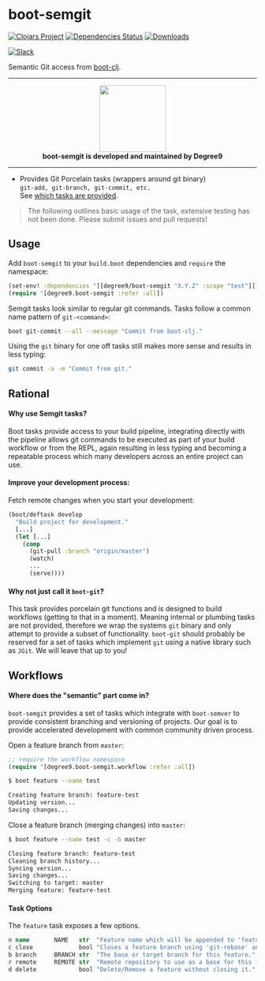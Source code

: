 # boot-semgit
[![Clojars Project](https://img.shields.io/clojars/v/degree9/boot-semgit.svg)](https://clojars.org/degree9/boot-semgit)
[![Dependencies Status](https://versions.deps.co/degree9/boot-semgit/status.svg)](https://versions.deps.co/degree9/boot-semgit)
[![Downloads](https://versions.deps.co/degree9/boot-semgit/downloads.svg)](https://versions.deps.co/degree9/boot-semgit)
<!--- [![CircleCI](https://circleci.com/gh/degree9/boot-semgit.svg?style=svg)](https://circleci.com/gh/degree9/boot-semgit)
[![gitcheese.com](https://api.gitcheese.com/v1/projects/83cde58b-907d-4cd9-ba61-405b78f7b8f4/badges?type=1&size=xs)](https://www.gitcheese.com/app/#/projects/83cde58b-907d-4cd9-ba61-405b78f7b8f4/pledges/create) --->
[![Slack][slack]][d9-slack]

Semantic Git access from [boot-clj][1].

---

<p align="center">
  <a href="https://degree9.io" align="center">
    <img width="135" src="http://degree9.io/images/degree9.png">
  </a>
  <br>
  <b>boot-semgit is developed and maintained by Degree9</b>
</p>

---

* Provides Git Porcelain tasks (wrappers around git binary)  
  `git-add, git-branch, git-commit, etc.`  
  See [which tasks are provided][2].

> The following outlines basic usage of the task, extensive testing has not been done.
> Please submit issues and pull requests!

## Usage

Add `boot-semgit` to your `build.boot` dependencies and `require` the namespace:

```clj
(set-env! :dependencies '[[degree9/boot-semgit "X.Y.Z" :scope "test"]])
(require '[degree9.boot-semgit :refer :all])
```

Semgit tasks look similar to regular git commands. Tasks follow a common name pattern of `git-<command>`:

```bash
boot git-commit --all --message "Commit from boot-clj."
```

Using the `git` binary for one off tasks still makes more sense and results in less typing:

```bash
git commit -a -m "Commit from git."
```

## Rational

#### Why use Semgit tasks?

Boot tasks provide access to your build pipeline, integrating directly with the pipeline allows git commands to be executed as part of your build workflow or from the REPL, again resulting in less typing and becoming a repeatable process which many developers across an entire project can use.

#### Improve your development process:

Fetch remote changes when you start your development:

```clojure
(boot/deftask develop
  "Build project for development."
  [...]
  (let [...]
    (comp
      (git-pull :branch "origin/master")
      (watch)
      ...
      (serve))))
```

#### Why not just call it `boot-git`?

This task provides porcelain git functions and is designed to build workflows (getting to that in a moment).
Meaning internal or plumbing tasks are not provided, therefore we wrap the systems `git` binary and only attempt to provide a subset of functionality. `boot-git` should probably be reserved for a set of tasks which implement `git` using a native library such as `JGit`. We will leave that up to you!

## Workflows

#### Where does the "semantic" part come in?

`boot-semgit` provides a set of tasks which integrate with `boot-semver` to provide consistent
branching and versioning of projects. Our goal is to provide accelerated development with common community driven process.

Open a feature branch from `master`:
```clojure
;; require the workflow namespace
(require '[degree9.boot-semgit.workflow :refer :all])
```
```bash
$ boot feature --name test

Creating feature branch: feature-test
Updating version...
Saving changes...
```

Close a feature branch (merging changes) into `master`:
```bash
$ boot feature --name test -c -b master

Closing feature branch: feature-test
Cleaning branch history...
Syncing version...
Saving changes...
Switching to target: master
Merging feature: feature-test  
```

#### Task Options

The `feature` task exposes a few options.

```clojure
n name       NAME   str  "Feature name which will be appended to 'feature-'."
c close             bool "Closes a feature branch using 'git-rebase' and 'git-merge'."
b branch     BRANCH str  "The base or target branch for this feature."
r remote     REMOTE str  "Remote repository to use as a base for this feature."
d delete            bool "Delete/Remove a feature without closing it."
```

[1]: https://github.com/boot-clj/boot
[2]: https://github.com/degree9/boot-semgit/wiki/Porcelain-Tasks
[slack]: https://img.shields.io/badge/clojurians-degree9-%23e01563.svg?logo=slack
[d9-slack]: https://clojurians.slack.com/channels/degree9/
